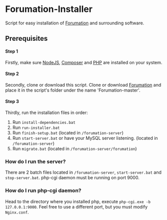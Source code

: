 # Forumation-Installer
Script for easy installation of [Forumation](https://github.com/ThePadna/Forumation) and surrounding software.

## Prerequisites

#### Step 1

Firstly, make sure [NodeJS](https://nodejs.org/en/download/), [Composer](https://getcomposer.org/download/) and [PHP](https://www.php.net/downloads.php) are installed on your system.
#### Step 2

Secondly, clone or download this script. Clone or download [Forumation](https://github.com/ThePadna/Forumation) and place it in the script's folder under the name 'Forumation-master'.

#### Step 3

Thirdly, run the installation files in order:
1. Run `install-dependencies.bat`
2. Run `run-installer.bat`
3. Run `finish-setup.bat` (located in `/forumation-server`)
4. Run `start-server.bat` or have your MySQL server listening. (located in `/forumation-server`)
5. Run `migrate.bat` (located in `/forumation-server/forumation`)

### How do I run the server?
There are 2 batch files located in `/forumation-server`, `start-server.bat` and `stop-server.bat`. php-cgi daemon must be running on port 9000.

### How do I run php-cgi daemon?
Head to the directory where you installed php, execute `php-cgi.exe -b 127.0.0.1:9000`. Feel free to use a different port, but you must modify `Nginx.conf`.

